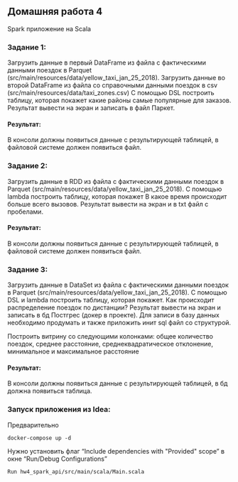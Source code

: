 ## Домашняя работа 4
Spark приложение на Scala
### Задание 1:
Загрузить данные в первый DataFrame из файла с фактическими данными поездок в Parquet (src/main/resources/data/yellow_taxi_jan_25_2018). Загрузить данные во второй DataFrame из файла со справочными данными поездок в csv (src/main/resources/data/taxi_zones.csv) С помощью DSL построить таблицу, которая покажет какие районы самые популярные для заказов. Результат вывести на экран и записать в файл Паркет.
#### Результат: 
В консоли должны появиться данные с результирующей таблицей, в файловой системе должен появиться файл.

### Задание 2:
Загрузить данные в RDD из файла с фактическими данными поездок в Parquet (src/main/resources/data/yellow_taxi_jan_25_2018). С помощью lambda построить таблицу, которая покажет В какое время происходит больше всего вызовов. Результат вывести на экран и в txt файл c пробелами.

#### Результат: 
В консоли должны появиться данные с результирующей таблицей, в файловой системе должен появиться файл.

### Задание 3:
Загрузить данные в DataSet из файла с фактическими данными поездок в Parquet (src/main/resources/data/yellow_taxi_jan_25_2018). С помощью DSL и lambda построить таблицу, которая покажет. Как происходит распределение поездок по дистанции? Результат вывести на экран и записать в бд Постгрес (докер в проекте). Для записи в базу данных необходимо продумать и также приложить инит sql файл со структурой.

Построить витрину со следующими колонками: 
общее количество поездок,
среднее расстояние,
среднеквадратическое отклонение, 
минимальное и максимальное расстояние

#### Результат: 
В консоли должны появиться данные с результирующей таблицей, в бд должна появиться таблица.


### Запуск приложения из Idea:
Предварительно
```
docker-compose up -d
```
Нужно установить флаг “Include dependencies with "Provided" scope” в окне “Run/Debug Configurations”
```
Run hw4_spark_api/src/main/scala/Main.scala
```
